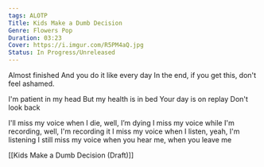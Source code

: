 ```yaml
---
tags: ALOTP
Title: Kids Make a Dumb Decision
Genre: Flowers Pop
Duration: 03:23
Cover: https://i.imgur.com/R5PM4aQ.jpg
Status: In Progress/Unreleased
---
```


Almost finished 
And you do it like every day
In the end, if you get this, don't feel ashamed.

I'm patient in my head 
But my health is in bed 
Your day is on replay 
Don't look back

I'll miss my voice when I die, well, I’m dying 
I miss my voice while I'm recording, well, I'm recording it
I miss my voice when I listen, yeah, I'm listening
I still miss my voice when you hear me, when you leave me

[[Kids Make a Dumb Decision (Draft)]]

